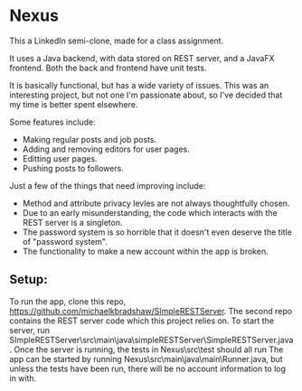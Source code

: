# Nexus
This a LinkedIn semi-clone, made for a class assignment.

It uses a Java backend, with data stored on REST server, and a JavaFX frontend. Both the back and frontend have unit tests.

It is basically functional, but has a wide variety of issues. This was an interesting project, but not one I'm passionate about, so I've decided that my time is better spent elsewhere.

Some features include:
- Making regular posts and job posts.
- Adding and removing editors for user pages.
- Editting user pages.
- Pushing posts to followers.


Just a few of the things that need improving include:
- Method and attribute privacy levles are not always thoughtfully chosen.
- Due to an early misunderstanding, the code which interacts with the REST server is a singleton.
- The password system is so horrible that it doesn't even deserve the title of "password system".
- The functionality to make a new account within the app is broken.


## Setup:
To run the app, clone this repo, https://github.com/michaelkbradshaw/SImpleRESTServer. The second repo contains the REST server code which this project relies on. To start the server, run SImpleRESTServer\src\main\java\simpleRESTServer\SimpleRESTServer.java. Once the server is running, the tests in Nexus\src\test should all run
The app can be started by running Nexus\src\main\java\main\Runner.java, but unless the tests have been run, there will be no account information to log in with.
